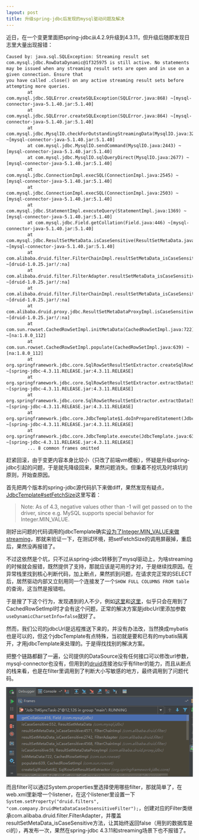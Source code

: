 ```yaml
---
layout: post
title: 升级spring-jdbc后发现的mysql驱动问题及解决 
---
```


近日，在一个变更里面把spring-jdbc从4.2.9升级到4.3.11，但升级后随即发现日志里大量出现报错：

```
Caused by: java.sql.SQLException: Streaming result set com.mysql.jdbc.RowDataDynamic@1f325975 is still active. No statements may be issued when any streaming result sets are open and in use on a given connection. Ensure that 
you have called .close() on any active streaming result sets before attempting more queries.
        at com.mysql.jdbc.SQLError.createSQLException(SQLError.java:868) ~[mysql-connector-java-5.1.40.jar:5.1.40]
        at com.mysql.jdbc.SQLError.createSQLException(SQLError.java:864) ~[mysql-connector-java-5.1.40.jar:5.1.40]
        at com.mysql.jdbc.MysqlIO.checkForOutstandingStreamingData(MysqlIO.java:3211) ~[mysql-connector-java-5.1.40.jar:5.1.40]
        at com.mysql.jdbc.MysqlIO.sendCommand(MysqlIO.java:2443) ~[mysql-connector-java-5.1.40.jar:5.1.40]
        at com.mysql.jdbc.MysqlIO.sqlQueryDirect(MysqlIO.java:2677) ~[mysql-connector-java-5.1.40.jar:5.1.40]
        at com.mysql.jdbc.ConnectionImpl.execSQL(ConnectionImpl.java:2545) ~[mysql-connector-java-5.1.40.jar:5.1.40]
        at com.mysql.jdbc.ConnectionImpl.execSQL(ConnectionImpl.java:2503) ~[mysql-connector-java-5.1.40.jar:5.1.40]
        at com.mysql.jdbc.StatementImpl.executeQuery(StatementImpl.java:1369) ~[mysql-connector-java-5.1.40.jar:5.1.40]
        at com.mysql.jdbc.Field.getCollation(Field.java:446) ~[mysql-connector-java-5.1.40.jar:5.1.40]
        at com.mysql.jdbc.ResultSetMetaData.isCaseSensitive(ResultSetMetaData.java:552) ~[mysql-connector-java-5.1.40.jar:5.1.40]
        at com.alibaba.druid.filter.FilterChainImpl.resultSetMetaData_isCaseSensitive(FilterChainImpl.java:4571) ~[druid-1.0.25.jar!/:na]
        at com.alibaba.druid.filter.FilterAdapter.resultSetMetaData_isCaseSensitive(FilterAdapter.java:2742) ~[druid-1.0.25.jar!/:na]
        at com.alibaba.druid.filter.FilterChainImpl.resultSetMetaData_isCaseSensitive(FilterChainImpl.java:4568) ~[druid-1.0.25.jar!/:na]
        at com.alibaba.druid.proxy.jdbc.ResultSetMetaDataProxyImpl.isCaseSensitive(ResultSetMetaDataProxyImpl.java:59) ~[druid-1.0.25.jar!/:na]
        at com.sun.rowset.CachedRowSetImpl.initMetaData(CachedRowSetImpl.java:722) ~[na:1.8.0_112]
        at com.sun.rowset.CachedRowSetImpl.populate(CachedRowSetImpl.java:639) ~[na:1.8.0_112]
        at org.springframework.jdbc.core.SqlRowSetResultSetExtractor.createSqlRowSet(SqlRowSetResultSetExtractor.java:82) ~[spring-jdbc-4.3.11.RELEASE.jar:4.3.11.RELEASE]
        at org.springframework.jdbc.core.SqlRowSetResultSetExtractor.extractData(SqlRowSetResultSetExtractor.java:65) ~[spring-jdbc-4.3.11.RELEASE.jar:4.3.11.RELEASE]
        at org.springframework.jdbc.core.SqlRowSetResultSetExtractor.extractData(SqlRowSetResultSetExtractor.java:46) ~[spring-jdbc-4.3.11.RELEASE.jar:4.3.11.RELEASE]
        at org.springframework.jdbc.core.JdbcTemplate$1.doInPreparedStatement(JdbcTemplate.java:697) ~[spring-jdbc-4.3.11.RELEASE.jar:4.3.11.RELEASE]
        at org.springframework.jdbc.core.JdbcTemplate.execute(JdbcTemplate.java:633) ~[spring-jdbc-4.3.11.RELEASE.jar:4.3.11.RELEASE]
        ... 8 common frames omitted
```

赶紧回滚，由于变更内容本身比较小（只改了前端vm模板），怀疑是升级spring-jdbc引起的问题，于是就先降级回来，果然问题消失。但秉着不挖坑及时填坑的原则，开始查原因。

首先把两个版本的spring-jdbc源代码扒下来做diff，果然发现有疑点，[JdbcTemplate#setFetchSize](https://docs.spring.io/spring/docs/current/javadoc-api/org/springframework/jdbc/core/JdbcTemplate.html#setFetchSize-int-)这里写着：

> Note: As of 4.3, negative values other than -1 will get passed on to the driver, since e.g. MySQL supports special behavior for Integer.MIN_VALUE.

刚好出问题的代码调用的jdbcTemplate确实[设为了Integer.MIN_VALUE来做streaming](https://dev.mysql.com/doc/connector-j/5.1/en/connector-j-reference-implementation-notes.html)，那就来验证一下，在测试环境，把setFetchSize的调用屏蔽掉，重启后，果然没再报错了。

不过这依然是个坑，只不过从spring-jdbc转移到了mysql驱动上，为啥streaming的时候就会报错，既然提供了支持，那就应该是可用的才对，于是继续找原因。在异常栈里找到核心判断代码，加上断点，果然抓到问题，在请求完正常的SELECT后，居然驱动内部又立刻用同一个连接发了一个`SHOW FULL COLUMNS FROM table`的查询，这当然是报错啦。

于是搜了下这个行为，发现遇到的人不少，例如[这里](http://ouyangshixiong.iteye.com/blog/1242050)和[这里](https://stackoverflow.com/questions/29451069/tons-of-generated-show-full-columns-from-queries-in-mysql-connector-j)，似乎只会在用到了CachedRowSetImpl时才会有这个问题，正常的解决方案是jdbcUrl里添加参数`useDynamicCharsetInfo=false`就好了。

然而，我们公司的jdbcUrl是远程推送下来的，并没有办法改，当然换成mybatis也是可以的，但这个jdbcTemplate有点特殊，当初就是要和已有的mybatis隔离开，才用jdbcTemplate来处理的。于是得找找别的解决方案。

把整个链路都翻了一遍，公司提供的DataSource没有任何接口可以修改url参数，mysql-connector也没有，但用到的[druid](https://github.com/alibaba/druid)连接池似乎有filter的能力，而且从断点的栈来看，也是在filter里调用到了判断大小写敏感的地方，最终调用到了问题代码。

![screenshot](/img/2017-09-22_131529.png)

而且filter可以通过System.properties里选择使用哪些filter，那就简单了，在web.xml里新增一个listener，在这个listener里设置一下`System.setProperty("druid.filters", "com.company.DruidMetaDataCaseInsensitiveFilter");`，创建对应的Filter类继承com.alibaba.druid.filter.FilterAdapter，并覆盖resultSetMetaData_isCaseSensitive方法，让其始终返回false（用到的数据库是ci的），再发布一次，果然在spring-jdbc 4.3.11和streaming场景下也不报错了。


